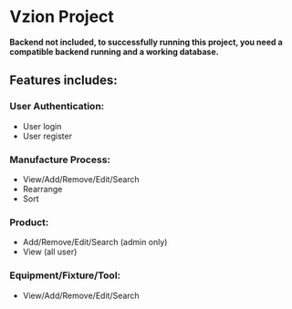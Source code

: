 # Vzion Project
**Backend not included, to successfully running this project, you need a compatible backend running and a working database.**
## Features includes:
### User Authentication:
- User login
- User register

### Manufacture Process:
- View/Add/Remove/Edit/Search
- Rearrange
- Sort

### Product:
- Add/Remove/Edit/Search (admin only)
- View (all user)

### Equipment/Fixture/Tool:
- View/Add/Remove/Edit/Search

